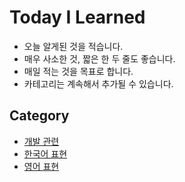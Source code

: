 # Today I Learned

- 오늘 알게된 것을 적습니다.
- 매우 사소한 것, 짧은 한 두 줄도 좋습니다.
- 매일 적는 것을 목표로 합니다.
- 카테고리는 계속해서 추가될 수 있습니다.

## Category

- [개발 관련](./Dev.md)
- [한국어 표현](./Korean.md)
- [영어 표현](./English.md)

